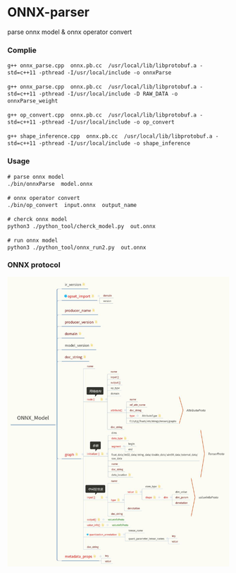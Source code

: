 # ONNX-parser
parse onnx model & onnx operator convert 

### Complie
```
g++ onnx_parse.cpp  onnx.pb.cc  /usr/local/lib/libprotobuf.a -std=c++11 -pthread -I/usr/local/include -o onnxParse

g++ onnx_parse.cpp  onnx.pb.cc  /usr/local/lib/libprotobuf.a -std=c++11 -pthread -I/usr/local/include -D RAW_DATA -o onnxParse_weight

g++ op_convert.cpp  onnx.pb.cc  /usr/local/lib/libprotobuf.a -std=c++11 -pthread -I/usr/local/include -o op_convert

g++ shape_inference.cpp  onnx.pb.cc  /usr/local/lib/libprotobuf.a -std=c++11 -pthread -I/usr/local/include -o shape_inference

```

### Usage

```
# parse onnx model
./bin/onnxParse  model.onnx

# onnx operator convert
./bin/op_convert  input.onnx  output_name

# cherck onnx model
python3 ./python_tool/cherck_model.py  out.onnx 

# run onnx model
python3 ./python_tool/onnx_run2.py  out.onnx

```

### ONNX protocol
![parse](./img/ONNX.jpg)